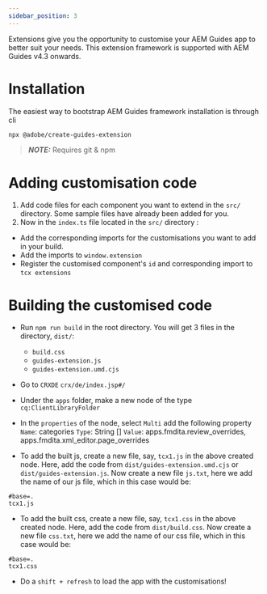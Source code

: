 ```yaml
---
sidebar_position: 3
---
```


Extensions give you the opportunity to customise your AEM Guides app to better suit your needs. This extension framework is supported with AEM Guides v4.3 onwards.

# Installation

The easiest way to bootstrap AEM Guides framework installation is through cli
```bash
npx @adobe/create-guides-extension
```

> **_NOTE:_**  Requires git & npm 

# Adding customisation code

1. Add code files for each component you want to extend in the `src/` directory. Some sample files have already been added for you.
2. Now in the `index.ts` file located in the `src/` directory :
- Add the corresponding imports for the customisations you want to add in your build.
- Add the imports to `window.extension`
- Register the customised component's `id` and corresponding import to `tcx extensions`

# Building the customised code

- Run `npm run build` in the root directory. You will get 3 files in the directory, `dist/`:
    - `build.css`
    - `guides-extension.js`
    - `guides-extension.umd.cjs`

- Go to `CRXDE` `crx/de/index.jsp#/`
- Under the `apps` folder, make a new node of the type `cq:ClientLibraryFolder`
- In the `properties` of the node, select `Multi` add the following property
    `Name`: categories
    `Type`: String []
    `Value`: apps.fmdita.review_overrides, apps.fmdita.xml_editor.page_overrides
- To add the built js, create a new file, say, `tcx1.js` in the above created node. Here, add the code from `dist/guides-extension.umd.cjs` or `dist/guides-extension.js`. Now create a new file `js.txt`, here we add the name of our js file, which in this case would be:
```t
#base=.
tcx1.js
```
- To add the built css, create a new file, say, `tcx1.css` in the above created node. Here, add the code from `dist/build.css`. Now create a new file `css.txt`, here we add the name of our css file, which in this case would be:
```t
#base=.
tcx1.css
```
- Do a `shift + refresh` to load the app with the customisations!

